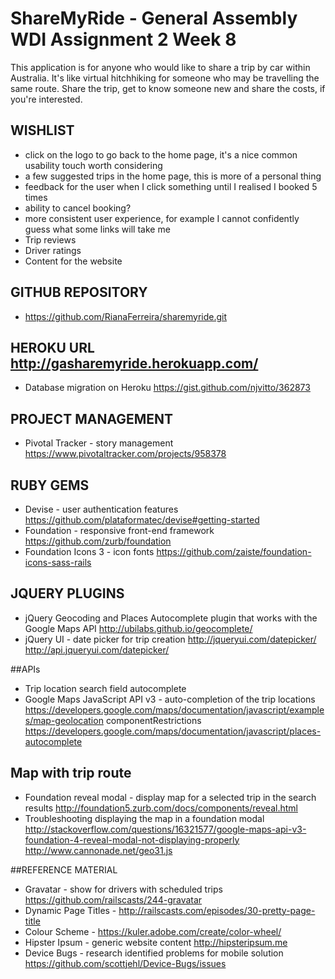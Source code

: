 # ShareMyRide - General Assembly WDI Assignment 2 Week 8

This application is for anyone who would like to share a trip by car within Australia. It's like virtual hitchhiking for someone who may be travelling the same route. Share the trip, get to know someone new and share the costs, if you're interested.

## WISHLIST
*  click on the logo to go back to the home page, it's a nice common usability touch worth considering
*  a few suggested trips in the home page, this is more of a personal thing
*  feedback for the user when I click something until I realised I booked 5 times
*  ability to cancel booking?
*  more consistent user experience, for example I cannot confidently guess what some links will take me
*  Trip reviews
*  Driver ratings
*  Content for the website

## GITHUB REPOSITORY
*  https://github.com/RianaFerreira/sharemyride.git

## HEROKU URL http://gasharemyride.herokuapp.com/
*  Database migration on Heroku https://gist.github.com/njvitto/362873

## PROJECT MANAGEMENT
*  Pivotal Tracker - story management https://www.pivotaltracker.com/projects/958378

## RUBY GEMS
*  Devise - user authentication features https://github.com/plataformatec/devise#getting-started
*  Foundation - responsive front-end framework https://github.com/zurb/foundation
*  Foundation Icons 3 - icon fonts https://github.com/zaiste/foundation-icons-sass-rails


## JQUERY PLUGINS
*  jQuery Geocoding and Places Autocomplete plugin that works with the Google Maps API
  http://ubilabs.github.io/geocomplete/
*  jQuery UI - date picker for trip creation
  http://jqueryui.com/datepicker/
  http://api.jqueryui.com/datepicker/

##APIs
*  Trip location search field autocomplete
*  Google Maps JavaScript API v3 - auto-completion of the trip locations https://developers.google.com/maps/documentation/javascript/examples/map-geolocation
  componentRestrictions https://developers.google.com/maps/documentation/javascript/places-autocomplete

## Map with trip route
*  Foundation reveal modal - display map for a selected trip in the search results http://foundation5.zurb.com/docs/components/reveal.html
*  Troubleshooting displaying the map in a foundation modal
  http://stackoverflow.com/questions/16321577/google-maps-api-v3-foundation-4-reveal-modal-not-displaying-properly
  http://www.cannonade.net/geo31.js

##REFERENCE MATERIAL
*  Gravatar - show for drivers with scheduled trips https://github.com/railscasts/244-gravatar
*  Dynamic Page Titles - http://railscasts.com/episodes/30-pretty-page-title
*  Colour Scheme - https://kuler.adobe.com/create/color-wheel/
*  Hipster Ipsum - generic website content http://hipsteripsum.me
*  Device Bugs - research identified problems for mobile solution https://github.com/scottjehl/Device-Bugs/issues

